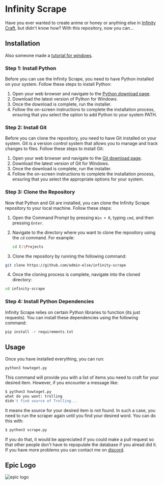 # Infinity Scrape

Have you ever wanted to create anime or honey or anything else in [Infinity Craft](https://neal.fun/infinite-craft/), but didn't know how? With this repository, now you can...

## Installation

Also someone made a [tutorial for windows](https://www.youtube.com/watch?v=WRgj4NRL2hA). 

### Step 1: Install Python

Before you can use the Infinity Scrape, you need to have Python installed on your system. Follow these steps to install Python:

1. Open your web browser and navigate to the [Python download page](https://www.python.org/downloads/).
2. Download the latest version of Python for Windows.
3. Once the download is complete, run the installer.
4. Follow the on-screen instructions to complete the installation process, ensuring that you select the option to add Python to your system PATH.

### Step 2: Install Git

Before you can clone the repository, you need to have Git installed on your system. Git is a version control system that allows you to manage and track changes to files. Follow these steps to install Git:

1. Open your web browser and navigate to the [Git download page](https://git-scm.com/downloads).
2. Download the latest version of Git for Windows.
3. Once the download is complete, run the installer.
4. Follow the on-screen instructions to complete the installation process, ensuring that you select the appropriate options for your system.

### Step 3: Clone the Repository

Now that Python and Git are installed, you can clone the Infinity Scrape repository to your local machine. Follow these steps:

1. Open the Command Prompt by pressing `Win + R`, typing `cmd`, and then pressing `Enter`.
2. Navigate to the directory where you want to clone the repository using the `cd` command. For example:

    ```bash
    cd C:\Projects
    ```

3. Clone the repository by running the following command:

```bash
git clone https://github.com/admin-else/infinity-scrape
```

4. Once the cloning process is complete, navigate into the cloned directory:

```bash
cd infinity-scrape
```

### Step 4: Install Python Dependencies

Infinity Scrape relies on certain Python libraries to function (its just requests). You can install these dependencies using the following command:

```bash
pip install -r requirements.txt
```

## Usage

Once you have installed everything, you can run:

```bash
python3 howtoget.py
```

This command will provide you with a list of items you need to craft for your desired item. However, if you encounter a message like:

```bash
$ python3 howtoget.py
what do you want: trolling
didn't find source of Trolling...
```

It means the source for your desired item is not found. In such a case, you need to run the scraper again until you find your desired word. You can do this with:

```bash
$ python3 scrape.py
```

If you do that, it would be appreciated if you could make a pull request so that other people don't have to repopulate the database if you alread did it.
If you have more problems you can contact me on [discord](https://discord.gg/w5t524meRT).

## Epic Logo

![epic logo](https://i.imgur.com/mZCUxH2.png)
